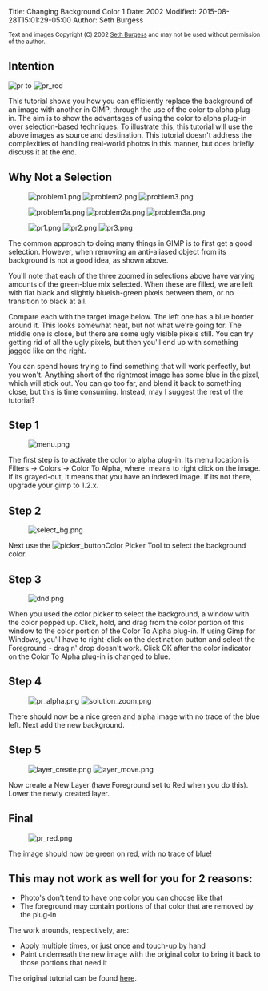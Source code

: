 Title: Changing Background Color 1
Date: 2002
Modified: 2015-08-28T15:01:29-05:00
Author: Seth Burgess

<small>Text and images Copyright (C) 2002 [Seth Burgess](mailto:sjburgesNOSPAM@gimp.org) and may not be used without permission of the author.</small>

## Intention

![pr]({filename}pr.png) to ![pr_red]({filename}pr_red.png)

This tutorial shows you how you can efficiently replace the background of an image with another in GIMP, through the use of the color to alpha plug-in. The aim is to show the advantages of using the color to alpha plug-in over selection-based techniques. To illustrate this, this tutorial will use the above images as source and destination. This tutorial doesn't address the complexities of handling real-world photos in this manner, but does briefly discuss it at the end.

## Why Not a Selection

<figure>
<img src="{filename}problem1.png" alt="problem1.png"/>
<img src="{filename}problem2.png" alt="problem2.png"/>
<img src="{filename}problem3.png" alt="problem3.png"/>
</figure>

<figure>
<img src="{filename}problem1a.png" alt="problem1a.png"/>
<img src="{filename}problem2a.png" alt="problem2a.png"/>
<img src="{filename}problem3a.png" alt="problem3a.png"/>
</figure>

<figure>
<img src="{filename}pr1.png" alt="pr1.png"/>
<img src="{filename}pr2.png" alt="pr2.png"/>
<img src="{filename}pr3.png" alt="pr3.png"/>
</figure>

The common approach to doing many things in GIMP is to first get a good selection. However, when removing an anti-aliased object from its background is not a good idea, as shown above.

You'll note that each of the three zoomed in selections above have varying amounts of the green-blue mix selected. When these are filled, we are left with flat black and slightly blueish-green pixels between them, or no transition to black at all.

Compare each with the target image below. The left one has a blue border around it. This looks somewhat neat, but not what we're going for. The middle one is close, but there are some ugly visible pixels still. You can try getting rid of all the ugly pixels, but then you'll end up with something jagged like on the right.

You can spend hours trying to find something that will work perfectly, but you won't. Anything short of the rightmost image has some blue in the pixel, which will stick out. You can go too far, and blend it back to something close, but this is time consuming. Instead, may I suggest the rest of the tutorial?

## Step 1

<figure>
<img src="{filename}menu.png" alt="menu.png"/>
</figure>

The first step is to activate the color to alpha plug-in. Its menu location is <span class="filter"><image> Filters -> Colors -> Color To Alpha</span>, where <image> means to right click on the image. If its grayed-out, it means that you have an indexed image. If its not there, upgrade your gimp to 1.2.x.

## Step 2

<figure>
<img src="{filename}select_bg.png" alt="select_bg.png"/>
</figure>

Next use the ![picker_button]({filename}picker_button.png)Color Picker Tool to select the background color.

## Step 3

<figure>
<img src="{filename}dnd.png" alt="dnd.png"/>
</figure>

When you used the color picker to select the background, a window with the color popped up. Click, hold, and drag from the color portion of this window to the color portion of the Color To Alpha plug-in. If using Gimp for Windows, you'll have to right-click on the destination button and select the Foreground - drag n' drop doesn't work. Click OK after the color indicator on the Color To Alpha plug-in is changed to blue.

## Step 4

<figure>
<img src="{filename}pr_alpha.png" alt="pr_alpha.png"/>
<img src="{filename}solution_zoom.png" alt="solution_zoom.png"/>
</figure>

There should now be a nice green and alpha image with no trace of the blue left. Next add the new background.

## Step 5

<figure>
<img src="{filename}layer_create.png" alt="layer_create.png"/>
<img src="{filename}layer_move.png" alt="layer_move.png"/>
</figure>

Now create a New Layer (have Foreground set to Red when you do this). Lower the newly created layer.

## Final

<figure>
<img src="{filename}pr_red.png" alt="pr_red.png"/>
</figure>

The image should now be green on red, with no trace of blue!

## This may not work as well for you for 2 reasons:

*   Photo's don't tend to have one color you can choose like that
*   The foreground may contain portions of that color that are removed by the plug-in

The work arounds, respectively, are:

*   Apply multiple times, or just once and touch-up by hand
*   Paint underneath the new image with the original color to bring it back to those portions that need it

The original tutorial can be found [here](http://classic.gimp.org/~sjburges/color_to_alpha/demo/color2alpha.html).

